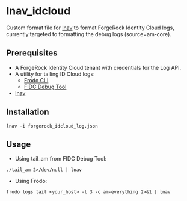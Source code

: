 # lnav_idcloud
Custom format file for [lnav](https://lnav.org/) to format ForgeRock Identity Cloud logs, currently targeted to formatting the debug logs (source=am-core).

## Prerequisites
* A ForgeRock Identity Cloud tenant with credentials for the Log API.
* A utility for tailing ID Cloud logs:
  * [Frodo CLI](https://github.com/rockcarver/frodo-cli)
  * [FIDC Debug Tool](vscheuber/fidc-debug-tools)
* [lnav](https://lnav.org/) 

## Installation
`lnav -i forgerock_idcloud_log.json`

## Usage
  * Using tail_am from FIDC Debug Tool:
  
`./tail_am 2>/dev/null | lnav`

  * Using Frodo:
  
`frodo logs tail <your_host> -l 3 -c am-everything 2>&1 | lnav`

